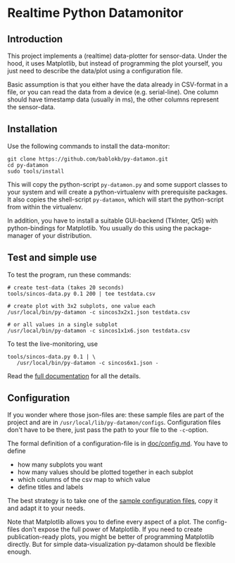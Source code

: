Realtime Python Datamonitor
===========================

Introduction
------------

This project implements a (realtime) data-plotter for sensor-data. Under the
hood, it uses Matplotlib, but instead of programming the plot yourself, you
just need to describe the data/plot using a configuration file.

Basic assumption is that you either have the data already in CSV-format
in a file, or you can read the data from a device (e.g. serial-line). One
column should have timestamp data (usually in ms), the other columns
represent the sensor-data.


Installation
------------

Use the following commands to install the data-monitor:

    git clone https://github.com/bablokb/py-datamon.git
    cd py-datamon
    sudo tools/install

This will copy the python-script `py-datamon.py` and some support classes
to your system and will create a python-virtualenv with prerequisite
packages. It also copies the shell-script `py-datamon`, which will
start the python-script from within the virtualenv.

In addition, you have to install a suitable GUI-backend (TkInter, Qt5)
with python-bindings for Matplotlib. You usually do this using the
package-manager of your distribution.


Test and simple use
-------------------

To test the program, run these commands:

    # create test-data (takes 20 seconds)
    tools/sincos-data.py 0.1 200 | tee testdata.csv

    # create plot with 3x2 subplots, one value each
    /usr/local/bin/py-datamon -c sincos3x2x1.json testdata.csv

    # or all values in a single subplot
    /usr/local/bin/py-datamon -c sincos1x1x6.json testdata.csv

To test the live-monitoring, use

    tools/sincos-data.py 0.1 | \
       /usr/local/bin/py-datamon -c sincos6x1.json -

Read the [full documentation](doc/usage.md) for all the details.


Configuration
-------------

If you wonder where those json-files are: these sample files are
part of the project and are in `/usr/local/lib/py-datamon/configs`.
Configuration files don't have to be there, just pass the path to
your file to the `-c`-option.

The formal definition of a configuration-file is in
[doc/config.md](doc/config.md). You have to define

  - how many subplots you want
  - how many values should be plotted together in each subplot
  - which columns of the csv map to which value
  - define titles and labels

The best strategy is to take one of the
[sample configuration files](files/usr/local/lib/py-datamon/configs/Readme.md),
copy it and adapt it to your needs.

Note that Matplotlib allows you to define every aspect of a plot. The
config-files don't expose the full power of Matplotlib. If you need
to create publication-ready plots, you might be better of programming
Matplotlib directly. But for simple data-visualization py-datamon
should be flexible enough.
